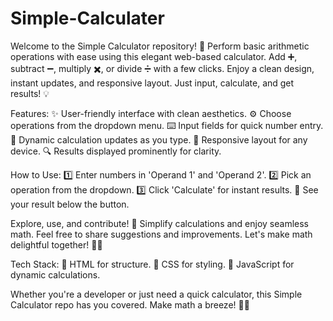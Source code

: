 # Simple-Calculater
Welcome to the Simple Calculator repository! 🎉 Perform basic arithmetic operations with ease using this elegant web-based calculator. Add ➕, subtract ➖, multiply ✖️, or divide ➗ with a few clicks. Enjoy a clean design, instant updates, and responsive layout. Just input, calculate, and get results! 💡

Features:
✨ User-friendly interface with clean aesthetics.
⚙️ Choose operations from the dropdown menu.
⌨️ Input fields for quick number entry.
🔄 Dynamic calculation updates as you type.
📱 Responsive layout for any device.
🔍 Results displayed prominently for clarity.

How to Use:
1️⃣ Enter numbers in 'Operand 1' and 'Operand 2'.
2️⃣ Pick an operation from the dropdown.
3️⃣ Click 'Calculate' for instant results.
🎯 See your result below the button.

Explore, use, and contribute! 🚀 Simplify calculations and enjoy seamless math. Feel free to share suggestions and improvements. Let's make math delightful together! 💬🌟

Tech Stack:
🔧 HTML for structure.
🎨 CSS for styling.
🚀 JavaScript for dynamic calculations.

Whether you're a developer or just need a quick calculator, this Simple Calculator repo has you covered. Make math a breeze! 🌈🔢
